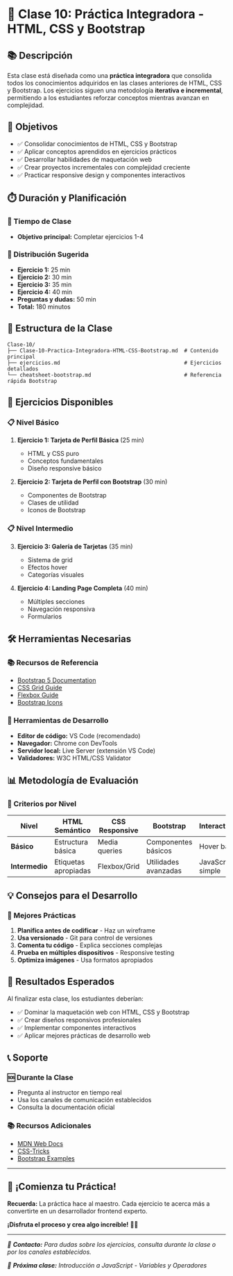 # 🎯 Clase 10: Práctica Integradora - HTML, CSS y Bootstrap

## 📚 Descripción

Esta clase está diseñada como una **práctica integradora** que consolida todos los conocimientos adquiridos en las clases anteriores de HTML, CSS y Bootstrap. Los ejercicios siguen una metodología **iterativa e incremental**, permitiendo a los estudiantes reforzar conceptos mientras avanzan en complejidad.

## 🎯 Objetivos

- ✅ Consolidar conocimientos de HTML, CSS y Bootstrap
- ✅ Aplicar conceptos aprendidos en ejercicios prácticos
- ✅ Desarrollar habilidades de maquetación web
- ✅ Crear proyectos incrementales con complejidad creciente
- ✅ Practicar responsive design y componentes interactivos

## ⏱️ Duración y Planificación

### 📅 Tiempo de Clase

- **Objetivo principal:** Completar ejercicios 1-4

### 🎯 Distribución Sugerida

- **Ejercicio 1:** 25 min
- **Ejercicio 2:** 30 min
- **Ejercicio 3:** 35 min
- **Ejercicio 4:** 40 min
- **Preguntas y dudas:** 50 min
- **Total:** 180 minutos

## 📁 Estructura de la Clase

```
Clase-10/
├── Clase-10-Practica-Integradora-HTML-CSS-Bootstrap.md  # Contenido principal
├── ejercicios.md                                        # Ejercicios detallados
└── cheatsheet-bootstrap.md                              # Referencia rápida Bootstrap
```

## 🚀 Ejercicios Disponibles

### 📋 Nivel Básico

1. **Ejercicio 1: Tarjeta de Perfil Básica** (25 min)

   - HTML y CSS puro
   - Conceptos fundamentales
   - Diseño responsive básico

2. **Ejercicio 2: Tarjeta de Perfil con Bootstrap** (30 min)
   - Componentes de Bootstrap
   - Clases de utilidad
   - Iconos de Bootstrap

### 📋 Nivel Intermedio

3. **Ejercicio 3: Galería de Tarjetas** (35 min)

   - Sistema de grid
   - Efectos hover
   - Categorías visuales

4. **Ejercicio 4: Landing Page Completa** (40 min)
   - Múltiples secciones
   - Navegación responsiva
   - Formularios

## 🛠️ Herramientas Necesarias

### 📚 Recursos de Referencia

- [Bootstrap 5 Documentation](https://getbootstrap.com/docs/5.3/)
- [CSS Grid Guide](https://css-tricks.com/snippets/css/complete-guide-grid/)
- [Flexbox Guide](https://css-tricks.com/snippets/css/a-guide-to-flexbox/)
- [Bootstrap Icons](https://icons.getbootstrap.com/)

### 🎨 Herramientas de Desarrollo

- **Editor de código:** VS Code (recomendado)
- **Navegador:** Chrome con DevTools
- **Servidor local:** Live Server (extensión VS Code)
- **Validadores:** W3C HTML/CSS Validator

## 📊 Metodología de Evaluación

### 🎯 Criterios por Nivel

| Nivel          | HTML Semántico       | CSS Responsive | Bootstrap            | Interactividad    |
| -------------- | -------------------- | -------------- | -------------------- | ----------------- |
| **Básico**     | Estructura básica    | Media queries  | Componentes básicos  | Hover básico      |
| **Intermedio** | Etiquetas apropiadas | Flexbox/Grid   | Utilidades avanzadas | JavaScript simple |

## 💡 Consejos para el Desarrollo

### 🎯 Mejores Prácticas

1. **Planifica antes de codificar** - Haz un wireframe
2. **Usa versionado** - Git para control de versiones
3. **Comenta tu código** - Explica secciones complejas
4. **Prueba en múltiples dispositivos** - Responsive testing
5. **Optimiza imágenes** - Usa formatos apropiados

## 🎉 Resultados Esperados

Al finalizar esta clase, los estudiantes deberían:

- ✅ Dominar la maquetación web con HTML, CSS y Bootstrap
- ✅ Crear diseños responsivos profesionales
- ✅ Implementar componentes interactivos
- ✅ Aplicar mejores prácticas de desarrollo web

## 📞 Soporte

### 🆘 Durante la Clase

- Pregunta al instructor en tiempo real
- Usa los canales de comunicación establecidos
- Consulta la documentación oficial

### 📚 Recursos Adicionales

- [MDN Web Docs](https://developer.mozilla.org/)
- [CSS-Tricks](https://css-tricks.com/)
- [Bootstrap Examples](https://getbootstrap.com/docs/5.3/examples/)

---

## 🚀 ¡Comienza tu Práctica!

**Recuerda:** La práctica hace al maestro. Cada ejercicio te acerca más a convertirte en un desarrollador frontend experto.

**¡Disfruta el proceso y crea algo increíble!** 🎨✨

---

_📧 **Contacto:** Para dudas sobre los ejercicios, consulta durante la clase o por los canales establecidos._

_🔄 **Próxima clase:** Introducción a JavaScript - Variables y Operadores_
